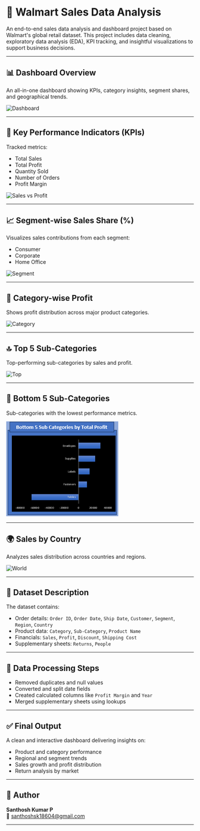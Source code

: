# 🛒 Walmart Sales Data Analysis

An end-to-end sales data analysis and dashboard project based on Walmart's global retail dataset. This project includes data cleaning, exploratory data analysis (EDA), KPI tracking, and insightful visualizations to support business decisions.

---

## 📊 Dashboard Overview

An all-in-one dashboard showing KPIs, category insights, segment shares, and geographical trends.

![Dashboard](Dashboard.png)


---

## 🔢 Key Performance Indicators (KPIs)

Tracked metrics:
- Total Sales
- Total Profit
- Quantity Sold
- Number of Orders
- Profit Margin

![Sales vs Profit](./Sales_vs_Profit.png)

---

## 📈 Segment-wise Sales Share (%)

Visualizes sales contributions from each segment:
- Consumer
- Corporate
- Home Office

![Segment](./Segment.png)

---

## 📂 Category-wise Profit

Shows profit distribution across major product categories.

![Category](./Category.png)

---

## 🔝 Top 5 Sub-Categories

Top-performing sub-categories by sales and profit.

![Top](./Top.png)

---

## 🔻 Bottom 5 Sub-Categories

Sub-categories with the lowest performance metrics.

![[Bottom](./Bottom.png)](https://github.com/Santhosh18sk/Task-2/blob/main/Images/Bottom.png)

---

## 🌍 Sales by Country

Analyzes sales distribution across countries and regions.

![World](./World.png)

---

## 📁 Dataset Description

The dataset contains:
- Order details: `Order ID`, `Order Date`, `Ship Date`, `Customer`, `Segment`, `Region`, `Country`
- Product data: `Category`, `Sub-Category`, `Product Name`
- Financials: `Sales`, `Profit`, `Discount`, `Shipping Cost`
- Supplementary sheets: `Returns`, `People`

---

## 🧹 Data Processing Steps

- Removed duplicates and null values
- Converted and split date fields
- Created calculated columns like `Profit Margin` and `Year`
- Merged supplementary sheets using lookups

---

## ✅ Final Output

A clean and interactive dashboard delivering insights on:
- Product and category performance
- Regional and segment trends
- Sales growth and profit distribution
- Return analysis by market

---

## 👤 Author

**Santhosh Kumar P**  
📧 santhoshsk18604@gmail.com  

---

